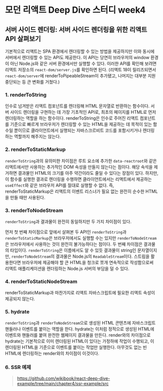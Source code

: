 # 모던 리액트 Deep Dive 스터디 week4

## 서버 사이드 렌더링: 서버 사이드 렌더링을 위한 리액트 API 살펴보기

기본적으로 리액트는 SPA 환경에서 렌더링할 수 있는 방법을 제공하지만 이와 동시에 서버에서 렌더링할 수 있는 API도 제공한다. 이 API는 당연히 브라우저의 window 환경이 아닌 Node.js와 같은 서버 환경에서만 실행할 수 있다. 이러한 API를 확인해 보려면 리액트 저장소의 `react-dom/server.js`를 확인하면 된다.
(리액트 18이 릴리즈되면서 `react-dom/server`에 renderToPipeableStream이 추가됐고, 나머지는 대부분 지원 중단되는 등 큰 변화를 거쳤다.)

### 1. renderToString

인수로 넘겨받은 리액트 컴포넌트를 렌더링해 HTML 문자열로 반환하는 함수이다. 서버 사이드 렌더링을 구현하는 데 가장 기초적인 API로, 최초의 페이지를 HTML로 먼저 렌더링하는 역할을 하는 함수이다. renderToString은 인수로 주어진 리액트 컴포넌트를 기준으로 빠르게 브라우저가 렌더링할 수 있는 HTML을 제공하는 데 목적이 있는 함수일 뿐이므로 클라이언트에서 실행되는 자바스크르비트 코드를 포함시키거나 렌더링하는 역할까지 해주지는 않는다.

### 2. renderToStaticMarkup

`renderToString`과의 유의미한 차이점은 루트 요소에 추가한 `data-reactroot`와 같은 리액트에서만 사용하는 추가적인 DOM 속성을 만들지 않는다는 점이다. 해당 속석을 제거하면 결과물인 HTML의 크기를 아주 약간이라도 줄일 수 있다는 장점이 있다. 하지만, 이 함수를 실행한 결과로 렌더링을 수행하면 클라이언트에서는 리액트에서 제공하는 `useEffect`와 같은 브라우저 API를 절대로 실행할 수 없다. 즉, renderToStaticMarkup은 리액트의 이벤트 리스너가 필요 없는 완전히 순수한 HTML을 만들 때만 사용된다.

### 3. renderToNodeStream

`renderToString`과 결과물이 완전히 동일하지만 두 가지 차이점이 있다.

먼저 첫 번째 차이점으로 앞에서 살펴본 두 API인 `renderToString`과 `renderToStaticMarkup`은 브라우저에서도 실행할 수는 있지만 `renderToNodeStream`은 브라우저에서 사용하는 것이 완전히 불가능하다는 점이다. 두 번째 차이점은 결과물의 타입이다. `renderToString`은 이름에서도 알 수 있듯 결과물이 string인 문자열이지만, `renderToNodeStream`의 결과물은 Node.js의 `ReadableStream`이다. 스트림을 활용한다면 브라우저에 제공해야 할 큰 HTML을 청크로 쪼개 연속적으로 작성함으로써 리액트 애플리케이션을 렌더링하는 Node.js 서버의 부담을 덜 수 있다.

### 4. renderToStaticNodeStream

renderToStaticMarkup과 마찬가지로 리액트 자바스크립트에 필요한 리액트 속성이 제공되지 않는다.

### 5. hydrate

`renderToString`과 `renderToNodeStream`으로 생성된 HTML 콘텐츠에 자바스크립트 핸들러나 이벤트를 붙이는 역할을 한다. hydrate는 이처럼 정적으로 생성된 HTML에 이벤트와 핸들러를 붙여 완전한 웹페이지 결과물을 만든다. render와의 차이점으로 hydrate는 기본적으로 이미 렌더링된 HTML이 있다는 가정하에 작업이 수행되고, 이 렌더링된 HTML을 기준으로 이벤트를 붙이는 작업만 실행한다. 아무것도 없는 빈 HTML에 렌더링하는 render와의 차이점이 이것이다.

### 6. SSR 예제

> https://github.com/wikibook/react-deep-dive-example/tree/main/chapter4/ssr-example/src
